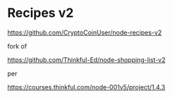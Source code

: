 Recipes v2
================

https://github.com/CryptoCoinUser/node-recipes-v2

fork of

https://github.com/Thinkful-Ed/node-shopping-list-v2

per

https://courses.thinkful.com/node-001v5/project/1.4.3
